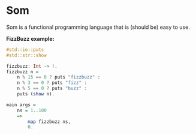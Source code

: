 # Som

Som is a functional programming language that is (should be) easy to use.

**FizzBuzz example:**

```haskell
#std::io::puts
#std::str::show

fizzbuzz: Int -> !.
fizzbuzz n =
    n % 15 == 0 ? puts "fizzbuzz" :
    n % 3 == 0 ? puts "fizz" :
    n % 5 == 0 ? puts "buzz" :
    puts (show n).

main args =
    ns = 1..100
    =>
        map fizzbuzz ns,
        0.
```
